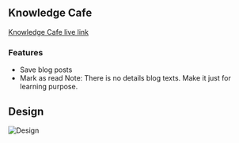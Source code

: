 ## Knowledge Cafe

[Knowledge Cafe live link](https://knowledge-cafe-blogposts.netlify.app/)

### Features
- Save blog posts
- Mark as read
Note: There is no details blog texts.
Make it just for learning purpose.

## Design
![Design](https://i.ibb.co.com/XtdPS7h/knowledge-cafe-blogposts-netlify-app.png)
